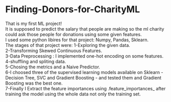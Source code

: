 # Finding-Donors-for-CharityML

That is my first ML project! <br />
It is supposed to predict the salary that people are making so the ml charity could ask those people for donations using some given features.<br />
I used some python libires for that project: Numpy, Pandas, Sklearn.<br />
The stages of that project were: 
1-Exploring the given data.<br />
2-Transforming Skewed Continuous Features.<br />
3-Data Preprocessing : I implemented one-hot encoding  on some features.<br />
4-shuffling and spliting data.<br />
5-Chosing the metrics and a Naive Predictor.<br />
6-I choosed three of the supervised learning models available on Sklearn - Decision Tree, SVC and Gradient Boosting - and tested them and Gradient Boosting was the best one.<br />
7-Finally I Extract the feature importances using .feature_importances_ after training the model using the whole data not only the training set.<br />


